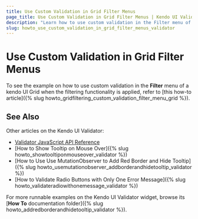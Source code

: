 ```yaml
---
title: Use Custom Validation in Grid Filter Menus
page_title: Use Custom Validation in Grid Filter Menus | Kendo UI Validator
description: "Learn how to use custom validation in the Filter menu of the Kendo UI Grid when the filtering functionality is applied."
slug: howto_use_custom_validation_in_grid_filter_menus_validator
---
```


# Use Custom Validation in Grid Filter Menus

To see the example on how to use custom validation in the **Filter** menu of a kendo UI Grid when the filtering functionality is applied, refer to [this how-to article]({% slug howto_gridfiltering_custom_validation_filter_menu_grid %}).

## See Also

Other articles on the Kendo UI Validator:

* [Validator JavaScript API Reference](/api/javascript/ui/validator)
* [How to Show Tooltip on Mouse Over]({% slug howto_showtooltiponmouseover_validator %})
* [How to Use Use MutationObserver to Add Red Border and Hide Tooltip]({% slug howto_usemutationobserver_addborderandhidetooltip_validator %})
* [How to Validate Radio Buttons with Only One Error Message]({% slug howto_validateradiowithonemessage_validator %})

For more runnable examples on the Kendo UI Validator widget, browse its [**How To** documentation folder]({% slug howto_addredborderandhidetooltip_validator %}).
